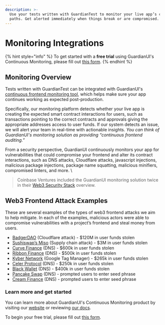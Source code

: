 ```yaml
---
description: >-
  Use your tests written with GuardianTest to monitor your live app’s critical
  paths. Get alerted immediately when things break or are compromised.
---
```


# Monitoring Integrations

{% hint style="info" %}
To get started with a **free trial** using GuardianUI's Continuous Monitoring, please fill out [this form](https://airtable.com/shr5P7WXayIw9zN1R).
{% endhint %}

## Monitoring Overview

Tests written with GuardianTest can be integrated with GuardianUI's [continuous frontend monitoring tool](/platform/continuous-monitoring/), which helps make sure your app continues working as expected post-production.&#x20;

Specifically, our monitoring platform detects whether your live app is creating the expected smart contract interactions for users, such as transactions pointing to the correct contracts and approvals giving the appropriate addresses access to user funds. If our system detects an issue, we will alert your team in real-time with actionable insights. _You can think of GuardianUI's monitoring solution as providing “continuous frontend auditing.”_

From a security perspective, GuardianUI continuously monitors your app for vulnerabilities that could compromise your frontend and alter its contract interactions, such as DNS attacks, Cloudflare attacks, javascript injections, malicious package injections, package name squatting, malicious minifiers, compromised linters, and more. \


> Coinbase Ventures included the GuardianUI monitoring solution twice in their [Web3 Security Stack](https://twitter.com/jonathankingvc/status/1630599229189046276?s=20) overview.

## Web3 Frontend Attack Examples

These are several examples of the types of web3 frontend attacks we aim to help mitigate. In each of the examples, malicious actors were able to compromise vulnerabilities with a project’s frontend and steal money from users.&#x20;

* [BadgerDAO](https://www.coindesk.com/business/2021/12/02/badger-dao-protocol-suffers-10m-exploit/) (Cloudflare attack) - $120M in user funds stolen
* [Sushiswap’s Miso](https://www.coindesk.com/business/2021/09/17/3m-in-ether-stolen-from-sushiswaps-miso-launchpad/) (Supply chain attack) - $3M in user funds stolen
* [Curve Finance](https://cointelegraph.com/news/curve-finance-exploit-experts-dissect-what-went-wrong) (DNS) - $600k in user funds stolen
* [Ribbon Finance](https://twitter.com/ribbonfinance/status/1540250826156871681?lang=en) (DNS) - $500k in user funds stolen
* [Kyber Network](https://decrypt.co/108831/defi-exchange-kyberswap-suffers-265000-frontend-exploit) (Google Tag Manager) - $265k in user funds stolen
* [Celer Protocol](https://cryptopotato.com/an-estimated-128-eth-lost-in-the-celer-protocol-dns-attack/) (DNS) - $250k in user funds stolen
* [Black Wallet](https://www.trendmicro.com/vinfo/es/security/news/cybercrime-and-digital-threats/-attackers-hijack-dns-entry-of-stellar-lumen-wallet-application-blackwallet) (DNS) - $400k in user funds stolen
* [Pancake Swap](https://decrypt.co/61431/pancakeswap-hacked) (DNS) - prompted users to enter seed phrase
* [Cream Finance](https://thedefiant.io/social-tokens-get-rolled-on/) (DNS) - prompted users to enter seed phrase

### &#x20;Learn more and get started

You can learn more about GuardianUI's Continuous Monitoring product by visiting our [website](https://www.guardianui.com/) or reviewing [our docs](../../continuous-monitoring/).

To begin your free trial, please fill out [this form](https://airtable.com/shr5P7WXayIw9zN1R).
